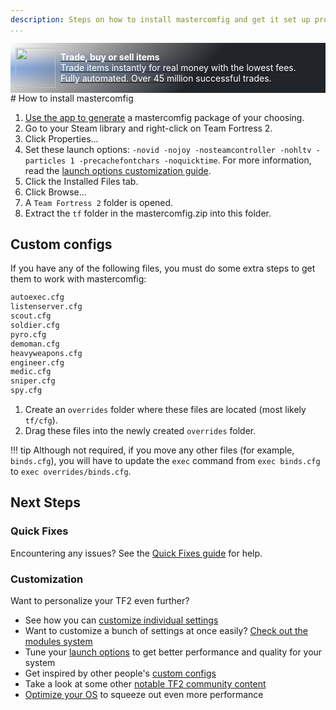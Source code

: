 ```yaml
---
description: Steps on how to install mastercomfig and get it set up properly.
...
```


<div style="background:linear-gradient(135deg, rgba(33,37,41, 0.01), rgba(33,37,41, 1) 60%),radial-gradient(ellipse at top left, rgba(255,255,255, 0.5), transparent 50%),radial-gradient(ellipse at top right, rgba(255,228,132, 0.5), transparent 50%),radial-gradient(ellipse at center right, rgba(112.520718,44.062154,249.437846, 0.5), transparent 50%),radial-gradient(ellipse at center left, rgba(13,110,253, 0.5), transparent 50%);padding:0.5rem;display:flex;align-items:center" class="md-typeset">
    <div style="font-size: 0;">
        <a href="https://tradeit.gg/?aff=comfig">
            <img style="height:4rem;width:4rem;aspect-ratio:1/1;" alt="tradeit.gg logo" src="https://mastercomfig.com/img/third_party/tradeit.webp" width="96" height="96" />
        </a>
    </div>
    <div style="margin-left: 0.5rem;">
        <a href="https://tradeit.gg/?aff=comfig">
            <p style="color:#fff;margin:0">
                <strong>Trade, buy or sell items</strong><br>
                Trade items instantly for real money with the lowest fees.<br>
                Fully automated. Over 45 million successful trades.
            </p>
        </a>
    </div>
</div>
# How to install mastercomfig

1. [Use the app to generate](https://mastercomfig.com/app) a mastercomfig package of your choosing.
2. Go to your Steam library and right-click on Team Fortress 2.
3. Click Properties...
4. Set these launch options: `-novid -nojoy -nosteamcontroller -nohltv -particles 1 -precachefontchars -noquicktime`. For more information, read the [launch options customization guide](../customization/launch_options.md).
5. Click the Installed Files tab.
6. Click Browse...
7. A `Team Fortress 2` folder is opened.
8. Extract the `tf` folder  in the mastercomfig.zip into this folder.

## Custom configs

If you have any of the following files, you must do some extra steps to get them to work with mastercomfig:

```txt
autoexec.cfg
listenserver.cfg
scout.cfg
soldier.cfg
pyro.cfg
demoman.cfg
heavyweapons.cfg
engineer.cfg
medic.cfg
sniper.cfg
spy.cfg
```

1. Create an `overrides` folder where these files are located (most likely `tf/cfg`).
2. Drag these files into the newly created `overrides` folder.

!!! tip
    Although not required, if you move any other files (for example, `binds.cfg`), you will have to update the `exec` command from `exec binds.cfg` to `exec overrides/binds.cfg`.

## Next Steps

### Quick Fixes

Encountering any issues? See the [Quick Fixes guide](../next_steps/quick_fixes.md) for help.

### Customization

Want to personalize your TF2 even further?

* See how you can [customize individual settings](../customization/custom_configs.md)
* Want to customize a bunch of settings at once easily? [Check out the modules system](../customization/modules.md)
* Tune your [launch options](../customization/launch_options.md) to get better performance and quality for your system
* Get inspired by other people's [custom configs](../customization/custom_config_list.md)
* Take a look at some other [notable TF2 community content](../customization/see_also.md)
* [Optimize your OS](../os/index.md) to squeeze out even more performance
